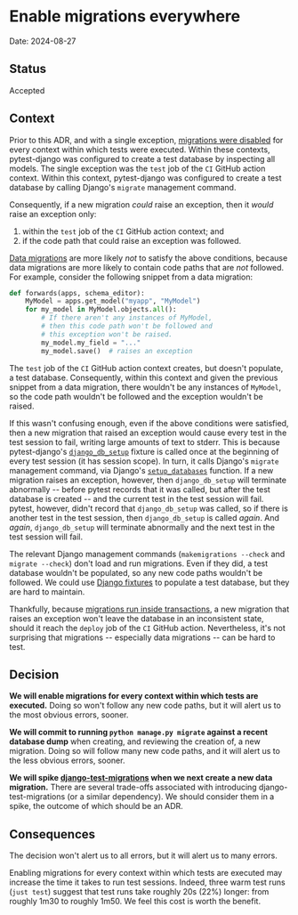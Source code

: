 # Enable migrations everywhere

Date: 2024-08-27

## Status

Accepted

## Context

Prior to this ADR, and with a single exception,
[migrations were disabled][1] for every context within which tests were executed.
Within these contexts,
pytest-django was configured to create a test database by inspecting all models.
The single exception was the `test` job of the `CI` GitHub action context.
Within this context,
pytest-django was configured to create a test database by calling Django's `migrate` management command.

[1]: https://pytest-django.readthedocs.io/en/latest/database.html#no-migrations-disable-django-migrations

Consequently, if a new migration *could* raise an exception,
then it *would* raise an exception only:

1. within the `test` job of the `CI` GitHub action context; and
1. if the code path that could raise an exception was followed.

[Data migrations][2] are more likely *not* to satisfy the above conditions,
because data migrations are more likely to contain code paths that are *not* followed.
For example, consider the following snippet from a data migration:

[2]: https://docs.djangoproject.com/en/5.1/topics/migrations/#data-migrations

```py
def forwards(apps, schema_editor):
    MyModel = apps.get_model("myapp", "MyModel")
    for my_model in MyModel.objects.all():
        # If there aren't any instances of MyModel,
        # then this code path won't be followed and
        # this exception won't be raised.
        my_model.my_field = "..."
        my_model.save()  # raises an exception
```

The `test` job of the `CI` GitHub action context creates, but doesn't populate, a test database.
Consequently, within this context and given the previous snippet from a data migration,
there wouldn't be any instances of `MyModel`,
so the code path wouldn't be followed and the exception wouldn't be raised.

If this wasn't confusing enough, even if the above conditions were satisfied,
then a new migration that raised an exception would cause every test in the test session to fail,
writing large amounts of text to stderr.
This is because pytest-django's [`django_db_setup`][3] fixture is called once at the beginning of every test session
(it has session scope).
In turn, it calls Django's `migrate` management command,
via Django's [`setup_databases`][4] function.
If a new migration raises an exception, however,
then `django_db_setup` will terminate abnormally
-- before pytest records that it was called, but after the test database is created --
and the current test in the test session will fail.
pytest, however, didn't record that `django_db_setup` was called,
so if there is another test in the test session, then `django_db_setup` is called *again*.
And *again*, `django_db_setup` will terminate abnormally and the next test in the test session will fail.

[3]: https://pytest-django.readthedocs.io/en/latest/database.html#django-db-setup
[4]: https://docs.djangoproject.com/en/5.1/topics/testing/advanced/#django.test.utils.setup_databases

The relevant Django management commands
(`makemigrations --check` and `migrate --check`)
don't load and run migrations.
Even if they did,
a test database wouldn't be populated,
so any new code paths wouldn't be followed.
We could use [Django fixtures][5] to populate a test database,
but they are hard to maintain.

[5]: https://docs.djangoproject.com/en/5.1/topics/db/fixtures/

Thankfully, because [migrations run inside transactions][6],
a new migration that raises an exception won't leave the database in an inconsistent state,
should it reach the `deploy` job of the `CI` GitHub action.
Nevertheless, it's not surprising that migrations
-- especially data migrations --
can be hard to test.

[6]: https://docs.djangoproject.com/en/5.1/howto/writing-migrations/#non-atomic-migrations

## Decision

**We will enable migrations for every context within which tests are executed.**
Doing so won't follow any new code paths,
but it will alert us to the most obvious errors, sooner.

**We will commit to running `python manage.py migrate` against a recent database dump**
when creating, and reviewing the creation of, a new migration.
Doing so will follow many new code paths,
and it will alert us to the less obvious errors, sooner.

**We will spike [django-test-migrations][7] when we next create a new data migration.**
There are several trade-offs associated with introducing django-test-migrations (or a similar dependency).
We should consider them in a spike, the outcome of which should be an ADR.

[7]: https://github.com/wemake-services/django-test-migrations

## Consequences

The decision won't alert us to all errors,
but it will alert us to many errors.

Enabling migrations for every context within which tests are executed may increase the time it takes to run test sessions.
Indeed, three warm test runs (`just test`) suggest that test runs take roughly 20s (22%) longer:
from roughly 1m30 to roughly 1m50.
We feel this cost is worth the benefit.
